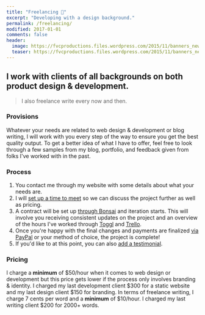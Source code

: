 ```yaml
---
title: "Freelancing 🤝"
excerpt: "Developing with a design background."
permalink: /freelancing/
modified: 2017-01-01
comments: false
header:
  image: https://fvcproductions.files.wordpress.com/2015/11/banners_new-001.jpeg
  teaser: https://fvcproductions.files.wordpress.com/2015/11/banners_new-001.jpeg
---
```


## I work with clients of all backgrounds on both product design & development.

> I also freelance write every now and then.

### Provisions

Whatever your needs are related to web design & development or blog writing, I will work with you every step of the way to ensure you get the best quality output. To get a better idea of what I have to offer, feel free to look through a few samples from my blog, portfolio, and feedback given from folks I've worked with in the past.

### Process

1.  You contact me through my website with some details about what your needs are.
2.  I will [set up a time to meet](http://calendly.com/fvcproductions) so we can discuss the project further as well as pricing.
3.  A contract will be set up [through Bonsai](https://www.hellobonsai.com) and iteration starts. This will involve you receiving consistent updates on the project and an overview of the hours I've worked through [Toggl](https://toggl.com/) and [Trello](http://trello.com).
4.  Once you're happy with the final changes and payments are finalized [via PayPal](http://paypal.me/fvcproductions) or your method of choice, the project is complete!
5.  If you'd like to at this point, you can also [add a testimonial](http://fvcproductions.com/contact/feedback/).

### Pricing

I charge a **minimum** of $50/hour when it comes to web design or development but this price gets lower if the process only involves branding & identity. I charged my last development client $300 for a static website and my last design client $150 for branding. In terms of freelance writing, I charge 7 cents per word and a **minimum** of $10/hour. I charged my last writing client $200 for 2000+ words.